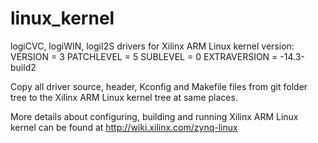 linux_kernel
============

logiCVC, logiWIN, logiI2S drivers for Xilinx ARM Linux kernel version:
VERSION = 3
PATCHLEVEL = 5
SUBLEVEL = 0
EXTRAVERSION = -14.3-build2

Copy all driver source, header, Kconfig and Makefile files from git folder tree
to the Xilinx ARM Linux kernel tree at same places.

More details about configuring, building and running Xilinx ARM Linux kernel can be found at
http://wiki.xilinx.com/zynq-linux
